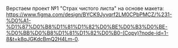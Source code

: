 Верстаем проект №1 "Страх чистого листа" на основе макета: https://www.figma.com/design/BYCK9Jyvqrf2LM0CPbPMCZ/%231-%D0%A1-%D1%87%D0%B8%D1%81%D1%82%D0%BE%D0%B3%D0%BE-%D0%BB%D0%B8%D1%81%D1%82%D0%B0-(Copy)?node-id=1-8&t=k8qJGKdcBmQ2H4Lm-0.